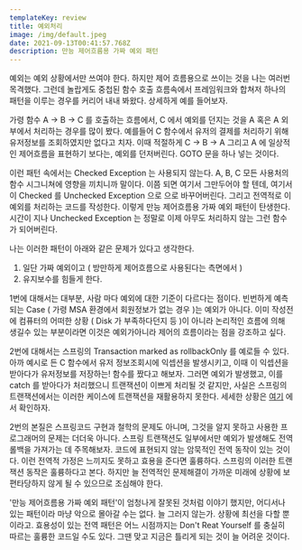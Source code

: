 ```yaml
---
templateKey: review
title: 예외처리
image: /img/default.jpeg
date: 2021-09-13T00:41:57.768Z
description: 만능 제어흐름용 가짜 예외 패턴
---
```

예외는 예외 상황에서만 쓰여야 한다. 하지만 제어 흐름용으로 쓰이는 것을 나는 여러번 목격했다. 그런데 놀랍게도 중첩된 함수 호출 흐름속에서 프레임워크와 합쳐저 하나의 패턴을 이루는 경우를 커리어 내내 봐왔다. 상세하게 예를 들어보자.

가령 함수 A → B → C 를 호출하는 흐름에서, C 에서 예외를 던지는 것을 A 혹은 A 외부에서 처리하는 경우를 많이 봤다. 예를들어 C 함수에서 유저의 결제를 처리하기 위해 유저정보를 조회하였지만 없다고 치자. 이때 적절하게 C → B → A 그리고 A 에 일상적인 제어흐름을 표현하기 보다는, 예외를 던저버린다. GOTO 문을 하나 넣는 것이다.

이런 패턴 속에서는 Checked Exception 는 사용되지 않는다. A, B, C 모든 사용처의 함수 시그니쳐에 영향을 끼치니까 말이다. 이쯤 되면 여기서 그만두어야 할 텐데, 여기서 이 Checked 를 Unchecked Exception 으로 으로 바꾸어버린다. 그리고 전역적로 이 예외를 처리하는 코드를 작성한다. 이렇게 만능 제어흐름용 가짜 예외 패턴이 탄생한다. 시간이 지나 Unchecked Exception 는 정말로 이제 아무도 처리하지 않는 그런 함수가 되어버린다.

나는 이러한 패턴이 아래와 같은 문제가 있다고 생각한다.

1. 일단 가짜 예외이고 ( 방만하게 제어흐름으로 사용된다는 측면에서 )
2. 유지보수를 힘들게 한다.

1번에 대해서는 대부분, 사람 마다 예외에 대한 기준이 다르다는 점이다. 빈번하게 예측되는 Case ( 가령 MSA 환경에서 회원정보가 없는 경우 )는 예외가 아니다. 이미 작성전에 컴퓨터의 어떠한 상황 ( Disk 가 부족하다던지 등 )이 아니라 논리적인 흐름에 의해 생길수 있는 부분이라면 이것은 예외가아니라 제어의 흐름이라는 점을 강조하고 싶다.

2번에 대해서는 스프링의 Transaction marked as rollbackOnly 를 예로들 수 있다. 아까 예시로 든 C 함수에서 유저 정보조회시에 익셉션을 발생시키고, 이때 이 익셉션을 받아다가 유저정보를 저장하는! 함수를 짰다고 해보자. 그러면 예외가 발생했고, 이를 catch 를 받아다가 처리했으니 트랜잭션이 이쁘게 처리될 것 같지만, 사실은 스프링의 트랜잭션에서는 이러한 케이스에 트랜잭션을 재활용하지 못한다. 세세한 상황은 [여기](https://techblog.woowahan.com/2606) 에서 확인하자.

2번의 본질은 스프링코드 구현과 철학의 문제도 아니며, 그것을 알지 못하고 사용한 프로그래머의 문제는 더더욱 아니다. 스프링 트랜잭션도 일부에서만 예외가 발생해도 전역롤백을 가져가는 데 주목해보자. 코드에 표현되지 않는 암묵적인 전역 동작이 있는 것이다. 이런 전역적 가정은 느끼지도 못하고 효용을 준다면 훌륭하다. 스프링의 이러한 트랜잭션 동작은 훌륭하다고 본다. 하지만 늘 전역적인 문제해결이 가까운 미래에 상황에 보편타당하지 않게 될 수 있으므로 조심해야 한다.

'만능 제어흐름용 가짜 예외 패턴'이 엄청나게 잘못된 것처럼 이야기 했지만, 어디서나 있는 패턴이라 마냥 악으로 몰아갈 수는 없다. 늘 그러지 않는가. 상황에 최선을 다할 뿐이라고. 효용성이 있는 전역 패턴은 어느 시점까지는 Don't Reat Yourself 를 충실히 따르는 훌륭한 코드일 수도 있다. 그땐 맞고 지금은 틀리게 되는 것이 늘 어려운 것이다.